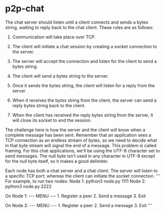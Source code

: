 # p2p-chat

The chat server should listen until a client connects and sends a bytes string, waiting to reply back to the chat client. These rules are as follows:

1.	Communication will take place over TCP.

2.	The client will initiate a chat session by creating a socket connection to the server.

3.	The server will accept the connection and listen for the client to send a bytes string.

4.	The client will send a bytes string to the server.

5.	Once it sends the bytes string, the client will listen for a reply from the server

6.	When it receives the bytes string from the client, the server can send a reply bytes string back to the client.

7.	When the client has received the reply bytes string from the server, it will close its socket to end the session.

The challenge here is how the server and the client will know when a complete message has been sent. Remember that an application sees a TCP connection as an endless stream of bytes, so we need to decide what in that byte stream will signal the end of a message. This problem is called framing. For  this chat applications, we'll be using the UTF-8 character set to send messages. The null byte isn't used in any character in UTF-8 except for the null byte itself, so it makes a good delimiter.

Each node has both a chat server and a chat client. The server will listen to a specific TCP port; whereas the client can initiate the socket connection.
'''
For example, to run two nodes:
Node 1: python3 node.py 1111
Node 2: python3 node.py 2222

On Node 1:
 --- MENU ---
    1. Register a peer
    2. Send a message
    3. Exit
    
On Node 2:
 --- MENU ---
    1. Register a peer
    2. Send a message
    3. Exit
'''
